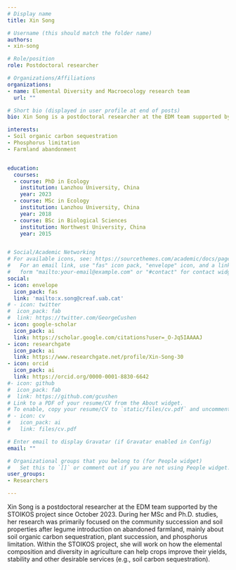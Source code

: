 ```yaml
---
# Display name
title: Xin Song

# Username (this should match the folder name)
authors:
- xin-song

# Role/position
role: Postdoctoral researcher

# Organizations/Affiliations
organizations:
- name: Elemental Diversity and Macroecology research team
  url: ""

# Short bio (displayed in user profile at end of posts)
bio: Xin Song is a postdoctoral researcher at the EDM team supported by the STOIKOS project since October 2023. During her MSc and Ph.D. studies, her research was primarily focused on the community succession and soil properties after legume introduction on abandoned farmland, mainly about soil organic carbon sequestration, plant succession, and phosphorus limitation. Within the STOIKOS project, she will work on how the elemental composition and diversity in agriculture can help crops improve their yields, stability and other desirable services (e.g., soil carbon sequestration).  

interests:
- Soil organic carbon sequestration
- Phosphorus limitation
- Farmland abandonment


education:
  courses:
  - course: PhD in Ecology
    institution: Lanzhou University, China
    year: 2023
  - course: MSc in Ecology
    institution: Lanzhou University, China
    year: 2018
  - course: BSc in Biological Sciences
    institution: Northwest University, China
    year: 2015


# Social/Academic Networking
# For available icons, see: https://sourcethemes.com/academic/docs/page-builder/#icons
#   For an email link, use "fas" icon pack, "envelope" icon, and a link in the
#   form "mailto:your-email@example.com" or "#contact" for contact widget.
social:
- icon: envelope
  icon_pack: fas
  link: 'mailto:x.song@creaf.uab.cat'
# - icon: twitter
#  icon_pack: fab
#  link: https://twitter.com/GeorgeCushen
- icon: google-scholar
  icon_pack: ai
  link: https://scholar.google.com/citations?user=_O-Jq5IAAAAJ
- icon: researchgate
  icon_pack: ai
  link: https://www.researchgate.net/profile/Xin-Song-30
- icon: orcid
  icon_pack: ai
  link: https://orcid.org/0000-0001-8830-6642
#- icon: github
#  icon_pack: fab
#  link: https://github.com/gcushen
# Link to a PDF of your resume/CV from the About widget.
# To enable, copy your resume/CV to `static/files/cv.pdf` and uncomment the lines below.
# - icon: cv
#   icon_pack: ai
#   link: files/cv.pdf

# Enter email to display Gravatar (if Gravatar enabled in Config)
email: ""

# Organizational groups that you belong to (for People widget)
#   Set this to `[]` or comment out if you are not using People widget.
user_groups:
- Researchers

---
```


Xin Song is a postdoctoral researcher at the EDM team supported by the STOIKOS project since October 2023. During her MSc and Ph.D. studies, her research was primarily focused on the community succession and soil properties after legume introduction on abandoned farmland, mainly about soil organic carbon sequestration, plant succession, and phosphorus limitation. Within the STOIKOS project, she will work on how the elemental composition and diversity in agriculture can help crops improve their yields, stability and other desirable services (e.g., soil carbon sequestration).  
